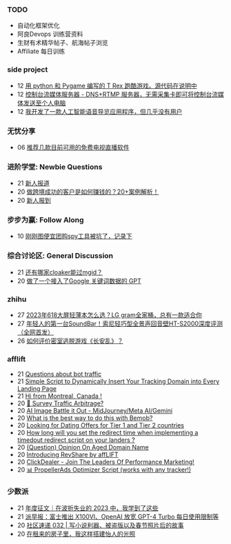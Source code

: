 ### TODO
-  自动化框架优化
-  阿良Devops 训练营资料
-  生财有术精华帖子、航海帖子浏览
-  Affiliate 每日训练

### side project
<!-- sideproject:START -->
-  12 [用 python 和 Pygame 编写的 T Rex 跑酷游戏。源代码在说明中](https://www.youtube.com/watch?v=pZySIXSelCA)
-  12 [控制台流媒体服务器 - DNS+RTMP 服务器，无需采集卡即可将控制台流媒体发送至个人电脑](https://github.com/Aioros/console-streaming-server)
-  12 [我开发了一款人工智能语音导览应用程序，但几乎没有用户](https://www.reddit.com/r/SideProject/comments/18gpp0e/ive_built_an_ai_audio_tour_app_but_have_almost_no/)<!-- sideproject:END -->


### 无忧分享
<!-- ruyo:START -->
-  06 [推荐几款目前可用的免费电视直播软件](https://51.ruyo.net/18608.html)<!-- ruyo:END -->

### 进阶学堂: Newbie Questions
<!-- advertcn1:START -->
-  21 [新人报道](https://www.advertcn.com/thread-114048-1-1.html)
-  20 [做跨境成功的客户是如何赚钱的？20+案例解析！](https://www.advertcn.com/thread-114044-1-1.html)
-  20 [新人报到](https://www.advertcn.com/thread-114043-1-1.html)<!-- advertcn1:END -->

### 步步为赢: Follow Along
<!-- advertcn2:START -->
-  10 [刚刚图便宜团购spy工具被坑了，记录下](https://www.advertcn.com/thread-113954-1-1.html)<!-- advertcn2:END -->

### 综合讨论区: General Discussion
<!-- advertcn3:START -->
-  21 [还有哪家cloaker能过mgid？](https://www.advertcn.com/thread-114047-1-1.html)
-  20 [做了一个接入了Google 关键词数据的 GPT](https://www.advertcn.com/thread-114040-1-1.html)<!-- advertcn3:END -->


### zhihu
<!-- zhihu:START -->
-  27 [2023年618大屏轻薄本怎么选？LG gram全家桶，总有一款适合你](http://zhuanlan.zhihu.com/p/632641888?utm_campaign=rss&utm_medium=rss&utm_source=rss&utm_content=title)
-  27 [年轻人的第一台SoundBar！索尼轻巧型全景声回音壁HT-S2000深度评测（全网首发）](http://zhuanlan.zhihu.com/p/630990296?utm_campaign=rss&utm_medium=rss&utm_source=rss&utm_content=title)
-  26 [如何评价密室逃脱游戏《长安乱》？](http://www.zhihu.com/question/563950552/answer/3045961312?utm_campaign=rss&utm_medium=rss&utm_source=rss&utm_content=title)<!-- zhihu:END -->

### afflift
<!-- afflift:START -->
-  21 [Questions about bot traffic](https://afflift.com/f/threads/questions-about-bot-traffic.12637/)
-  21 [Simple Script to Dynamically Insert Your Tracking Domain into Every Landing Page](https://afflift.com/f/threads/simple-script-to-dynamically-insert-your-tracking-domain-into-every-landing-page.10275/)
-  21 [Hi from Montreal, Canada !](https://afflift.com/f/threads/hi-from-montreal-canada.12498/)
-  20 [🚦 Survey Traffic Arbitrage?](https://afflift.com/f/threads/%F0%9F%9A%A6-survey-traffic-arbitrage.12508/)
-  20 [AI Image Battle it Out - MidJourney/Meta AI/Gemini](https://afflift.com/f/threads/ai-image-battle-it-out-midjourney-meta-ai-gemini.12658/)
-  20 [What is the best way to do this with Bemob?](https://afflift.com/f/threads/what-is-the-best-way-to-do-this-with-bemob.12676/)
-  20 [Looking for Dating Offers for Tier 1 and Tier 2 countries](https://afflift.com/f/threads/looking-for-dating-offers-for-tier-1-and-tier-2-countries.12677/)
-  20 [How long will you set the redirect time when implementing a timedout redirect script on your landers ?](https://afflift.com/f/threads/how-long-will-you-set-the-redirect-time-when-implementing-a-timedout-redirect-script-on-your-landers.12674/)
-  20 [&lpar;Question&rpar; Opinion On Aged Domain Name](https://afflift.com/f/threads/question-opinion-on-aged-domain-name.12634/)
-  20 [Introducing RevShare by affLIFT](https://afflift.com/f/threads/introducing-revshare-by-afflift.11814/)
-  20 [ClickDealer - Join The Leaders Of Performance Marketing!](https://afflift.com/f/threads/clickdealer-join-the-leaders-of-performance-marketing.2440/)
-  20 [📊 PropellerAds Optimizer Script &lpar;works with any tracker!&rpar;](https://afflift.com/f/threads/%F0%9F%93%8A-propellerads-optimizer-script-works-with-any-tracker.11813/)<!-- afflift:END -->

### 少数派
<!-- sspai:START -->
-  21 [年度征文｜在波折失业的 2023 中，我学到了这些](https://sspai.com/post/86509)
-  21 [派早报：富士推出 X100VI、OpenAI 放宽 GPT-4 Turbo 每日使用限制等](https://sspai.com/post/86555)
-  20 [社区速递 032 | 写小说利器、被盗版以及春节照片后的故事](https://sspai.com/post/86538)
-  20 [在租来的房子里，我这样搭建怡人的光照](https://sspai.com/prime/story/lighting-design-for-rented-properties)<!-- sspai:END -->
